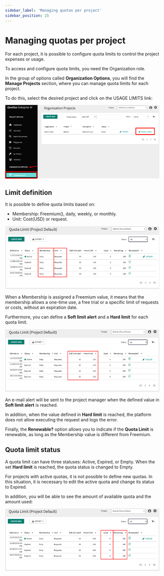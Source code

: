 ```yaml
---
sidebar_label: 'Managing quotas per project'
sidebar_position: 25
---
```


# Managing quotas per project

For each project, it is possible to configure quota limits to control the project expenses or usage. 

To access and configure quota limits, you need the Organization role.

In the group of options called **Organization Options**, you will find the **Manage Projects** section, where you can manage quota 
limits for each project.

To do this, select the desired project and click on the USAGE LIMITS link:

![image](https://github.com/genexus-books/Saia/blob/b6bf1de2bdc955b955a602b7b21d292c127e3adc/saia-docs/assets/images/gx-eai-UsageLimits.png?raw=true)

## Limit definition

It is possible to define quota limits based on:

*	Membership: Freemium(), daily, weekly, or monthly.
* Unit: Cost(USD) or request.

![image](https://github.com/genexus-books/Saia/blob/b6bf1de2bdc955b955a602b7b21d292c127e3adc/saia-docs/assets/images/gx-eai-MembershipUnit.png?raw=true)

When a Membership is assigned a Freemium value, it means that the membership allows a one-time use, a free trial or a specific
limit of requests or costs, without an expiration date.

Furthermore, you can define a **Soft limit alert** and a **Hard limit** for each quota limit.  

![image](https://github.com/genexus-books/Saia/blob/b6bf1de2bdc955b955a602b7b21d292c127e3adc/saia-docs/assets/images/gx-eai-SoftHardLimit.png?raw=true)

An e-mail alert will be sent to the project manager when the defined value in **Soft limit alert** is reached.

In addition, when the value defined in **Hard limit** is reached, the platform does not allow executing the request and logs 
the error.

Finally, the **Renewable?** option allows you to indicate if the **Quota Limit** is renewable, as long as the Membership value is 
different from Freemium.

## Quota limit status

A quota limit can have three statuses: Active, Expired, or Empty. When the set **Hard limit** is reached, the quota status is 
changed to Empty.

For projects with active quotas, it is not possible to define new quotas. In this situation, it is necessary to edit the 
active quota and change its status to Expired. 

In addition, you will be able to see the amount of available quota and the amount used:

![image](https://github.com/genexus-books/Saia/blob/b6bf1de2bdc955b955a602b7b21d292c127e3adc/saia-docs/assets/images/gx-eai-UsedRemaining.png?raw=true)
